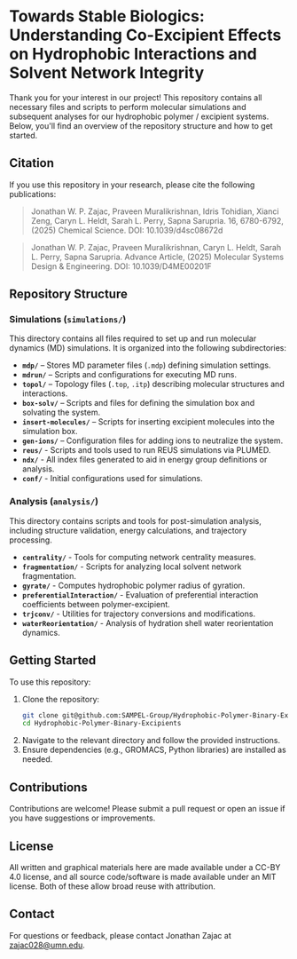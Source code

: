 # Towards Stable Biologics: Understanding Co-Excipient Effects on Hydrophobic Interactions and Solvent Network Integrity
Thank you for your interest in our project! This repository contains all necessary files and scripts to perform molecular simulations and subsequent analyses for our hydrophobic polymer / excipient systems. Below, you'll find an overview of the repository structure and how to get started.

## Citation
If you use this repository in your research, please cite the following publications:

> Jonathan W. P. Zajac, Praveen Muralikrishnan, Idris Tohidian, Xianci Zeng, Caryn L. Heldt, Sarah L. Perry, Sapna Sarupria. 16, 6780-6792, (2025) Chemical Science. DOI: 10.1039/d4sc08672d

> Jonathan W. P. Zajac, Praveen Muralikrishnan, Caryn L. Heldt, Sarah L. Perry, Sapna Sarupria. Advance Article, (2025) Molecular Systems Design & Engineering. DOI: 10.1039/D4ME00201F

## Repository Structure

### **Simulations** (`simulations/`)
This directory contains all files required to set up and run molecular dynamics (MD) simulations. It is organized into the following subdirectories:

- **`mdp/`** – Stores MD parameter files (`.mdp`) defining simulation settings.
- **`mdrun/`** – Scripts and configurations for executing MD runs.
- **`topol/`** – Topology files (`.top`, `.itp`) describing molecular structures and interactions.
- **`box-solv/`** – Scripts and files for defining the simulation box and solvating the system.
- **`insert-molecules/`** – Scripts for inserting excipient molecules into the simulation box.
- **`gen-ions/`** – Configuration files for adding ions to neutralize the system.
- **`reus/`** - Scripts and tools used to run REUS simulations via PLUMED.
- **`ndx/`** - All index files generated to aid in energy group definitions or analysis.
- **`conf/`** - Initial configurations used for simulations.

### **Analysis** (`analysis/`)
This directory contains scripts and tools for post-simulation analysis, including structure validation, energy calculations, and trajectory processing.

- **`centrality/`** - Tools for computing network centrality measures.
- **`fragmentation/`** - Scripts for analyzing local solvent network fragmentation.
- **`gyrate/`** - Computes hydrophobic polymer radius of gyration.
- **`preferentialInteraction/`** - Evaluation of preferential interaction coefficients between polymer-excipient.
- **`trjconv/`** - Utilities for trajectory conversions and modifications.
- **`waterReorientation/`** - Analysis of hydration shell water reorientation dynamics.

## Getting Started
To use this repository:
1. Clone the repository:
   ```bash
   git clone git@github.com:SAMPEL-Group/Hydrophobic-Polymer-Binary-Excipients.git
   cd Hydrophobic-Polymer-Binary-Excipients
   ```
2. Navigate to the relevant directory and follow the provided instructions.
3. Ensure dependencies (e.g., GROMACS, Python libraries) are installed as needed.

## Contributions
Contributions are welcome! Please submit a pull request or open an issue if you have suggestions or improvements.

## License
All written and graphical materials here are made available under a CC-BY 4.0 license, and all source code/software is made available under an MIT license. Both of these allow broad reuse with attribution.

## Contact
For questions or feedback, please contact Jonathan Zajac at zajac028@umn.edu.
